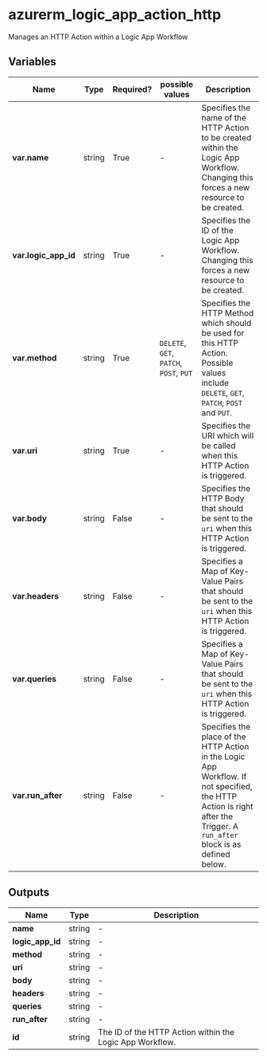 # azurerm_logic_app_action_http

Manages an HTTP Action within a Logic App Workflow

## Variables

| Name | Type | Required? |  possible values |  Description |
| ---- | ---- | --------- |  ----------- | ----------- |
| **var.name** | string | True | -  |  Specifies the name of the HTTP Action to be created within the Logic App Workflow. Changing this forces a new resource to be created. | 
| **var.logic_app_id** | string | True | -  |  Specifies the ID of the Logic App Workflow. Changing this forces a new resource to be created. | 
| **var.method** | string | True | `DELETE`, `GET`, `PATCH`, `POST`, `PUT`  |  Specifies the HTTP Method which should be used for this HTTP Action. Possible values include `DELETE`, `GET`, `PATCH`, `POST` and `PUT`. | 
| **var.uri** | string | True | -  |  Specifies the URI which will be called when this HTTP Action is triggered. | 
| **var.body** | string | False | -  |  Specifies the HTTP Body that should be sent to the `uri` when this HTTP Action is triggered. | 
| **var.headers** | string | False | -  |  Specifies a Map of Key-Value Pairs that should be sent to the `uri` when this HTTP Action is triggered. | 
| **var.queries** | string | False | -  |  Specifies a Map of Key-Value Pairs that should be sent to the `uri` when this HTTP Action is triggered. | 
| **var.run_after** | string | False | -  |  Specifies the place of the HTTP Action in the Logic App Workflow. If not specified, the HTTP Action is right after the Trigger. A `run_after` block is as defined below. | 



## Outputs

| Name | Type | Description |
| ---- | ---- | --------- | 
| **name** | string  | - | 
| **logic_app_id** | string  | - | 
| **method** | string  | - | 
| **uri** | string  | - | 
| **body** | string  | - | 
| **headers** | string  | - | 
| **queries** | string  | - | 
| **run_after** | string  | - | 
| **id** | string  | The ID of the HTTP Action within the Logic App Workflow. | 